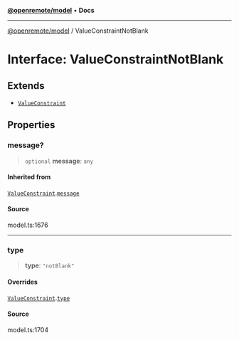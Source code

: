 [**@openremote/model**](../README.md) • **Docs**

***

[@openremote/model](../globals.md) / ValueConstraintNotBlank

# Interface: ValueConstraintNotBlank

## Extends

- [`ValueConstraint`](ValueConstraint.md)

## Properties

### message?

> `optional` **message**: `any`

#### Inherited from

[`ValueConstraint`](ValueConstraint.md).[`message`](ValueConstraint.md#message)

#### Source

model.ts:1676

***

### type

> **type**: `"notBlank"`

#### Overrides

[`ValueConstraint`](ValueConstraint.md).[`type`](ValueConstraint.md#type)

#### Source

model.ts:1704
